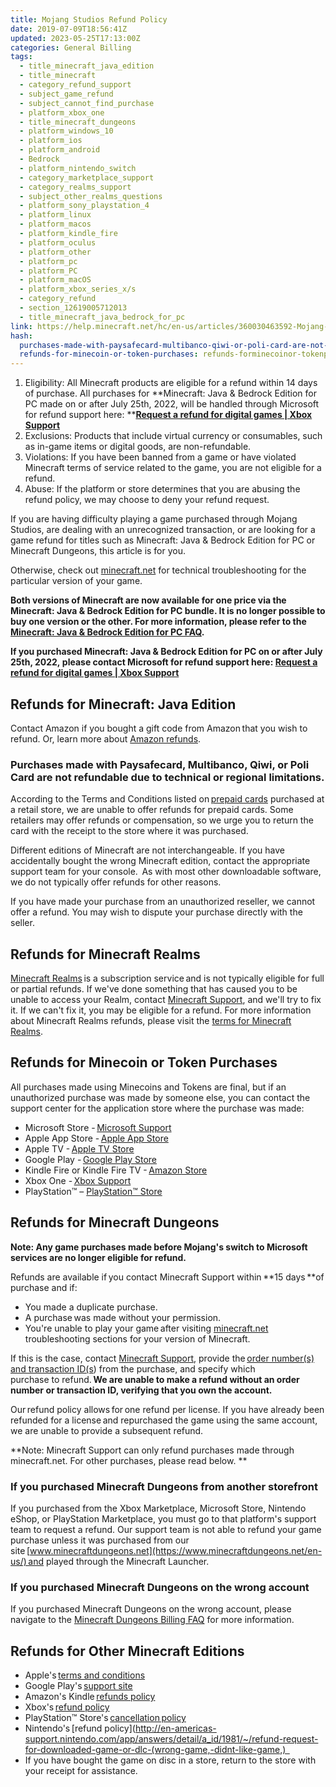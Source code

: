 ```yaml
---
title: Mojang Studios Refund Policy
date: 2019-07-09T18:56:41Z
updated: 2023-05-25T17:13:00Z
categories: General Billing
tags:
  - title_minecraft_java_edition
  - title_minecraft
  - category_refund_support
  - subject_game_refund
  - subject_cannot_find_purchase
  - platform_xbox_one
  - title_minecraft_dungeons
  - platform_windows_10
  - platform_ios
  - platform_android
  - Bedrock
  - platform_nintendo_switch
  - category_marketplace_support
  - category_realms_support
  - subject_other_realms_questions
  - platform_sony_playstation_4
  - platform_linux
  - platform_macos
  - platform_kindle_fire
  - platform_oculus
  - platform_other
  - platform_pc
  - platform_PC
  - platform_macOS
  - platform_xbox_series_x/s
  - category_refund
  - section_12619005712013
  - title_minecraft_java_bedrock_for_pc
link: https://help.minecraft.net/hc/en-us/articles/360030463592-Mojang-Studios-Refund-Policy
hash:
  purchases-made-with-paysafecard-multibanco-qiwi-or-poli-card-are-not-refundable-due-to-technical-or-regional-limitations.: purchases-made-with-paysafecard-multibanco-qiwi-or-poli-card-are-not-refundable-due-to-technical-or-regional-limitations
  refunds-for-minecoin-or-token-purchases: refunds-forminecoinor-tokenpurchases
---
```


1.  Eligibility: All Minecraft products are eligible for a refund within 14 days of purchase. All purchases for **Minecraft: Java & Bedrock Edition for PC made on or after July 25th, 2022, will be handled through Microsoft for refund support here: **[**Request a refund for digital games \| Xbox Support**](https://support.xbox.com/en-US/help/subscriptions-billing/buy-games-apps/refund-orders "https://support.xbox.com/en-us/help/subscriptions-billing/buy-games-apps/refund-orders")
2.  Exclusions: Products that include virtual currency or consumables, such as in-game items or digital goods, are non-refundable.
3.  Violations: If you have been banned from a game or have violated Minecraft terms of service related to the game, you are not eligible for a refund.
4.  Abuse: If the platform or store determines that you are abusing the refund policy, we may choose to deny your refund request.

If you are having difficulty playing a game purchased through Mojang Studios, are dealing with an unrecognized transaction, or are looking for a game refund for titles such as Minecraft: Java & Bedrock Edition for PC or Minecraft Dungeons, this article is for you.

Otherwise, check out [minecraft.net](https://help.minecraft.net/hc/en-us) for technical troubleshooting for the particular version of your game. 

**Both versions of Minecraft are now available for one price via the Minecraft: Java & Bedrock Edition for PC bundle. It is no longer possible to buy one version or the other. For more information, please refer to the [Minecraft: Java & Bedrock Edition for PC FAQ](../Minecraft-Bedrock-Edition-Technical/Minecraft-Java-Bedrock-Edition-for-PC-FAQ.md).**

**If you purchased Minecraft: Java & Bedrock Edition for PC on or after July 25th, 2022, please contact Microsoft for refund support here: [Request a refund for digital games \| Xbox Support](https://support.xbox.com/en-US/help/subscriptions-billing/buy-games-apps/refund-orders)**

## Refunds for Minecraft: Java Edition 

Contact Amazon if you bought a gift code from Amazon that you wish to refund. Or, learn more about [Amazon refunds](https://www.amazon.com/gp/help/customer/display.html?nodeId=901926). 

### Purchases made with Paysafecard, Multibanco, Qiwi, or Poli Card are not refundable due to technical or regional limitations.

According to the Terms and Conditions listed on [prepaid cards](https://minecraft.net/prepaid) purchased at a retail store, we are unable to offer refunds for prepaid cards. Some retailers may offer refunds or compensation, so we urge you to return the card with the receipt to the store where it was purchased. 

Different editions of Minecraft are not interchangeable. If you have accidentally bought the wrong Minecraft edition, contact the appropriate support team for your console.  As with most other downloadable software, we do not typically offer refunds for other reasons. 

If you have made your purchase from an unauthorized reseller, we cannot offer a refund. You may wish to dispute your purchase directly with the seller.    

## Refunds for Minecraft Realms 

[Minecraft Realms](https://www.minecraft.net/en-us/realms/) is a subscription service and is not typically eligible for full or partial refunds. If we've done something that has caused you to be unable to access your Realm, contact [Minecraft Support](https://aka.ms/Minecraft-Support), and we'll try to fix it. If we can't fix it, you may be eligible for a refund. For more information about Minecraft Realms refunds, please visit the [terms for Minecraft Realms](https://minecraft.net/realms/terms/).   

## Refunds for Minecoin or Token Purchases 

All purchases made using Minecoins and Tokens are final, but if an unauthorized purchase was made by someone else, you can contact the support center for the application store where the purchase was made:

- Microsoft Store - [Microsoft Support](https://support.microsoft.com/) 
- Apple App Store - [Apple App Store](https://itunes.apple.com/app/minecraft-pocket-edition/id479516143) 
- Apple TV - [Apple TV Store](https://support.apple.com/apple-tv) 
- Google Play - [Google Play Store](https://play.google.com/store/apps/details?id=com.mojang.minecraftpe) 
- Kindle Fire or Kindle Fire TV - [Amazon Store](https://www.amazon.com/Mojang-Minecraft-Pocket-Edition/dp/B00992CF6W/) 
- Xbox One - [Xbox Support](http://support.xbox.com/contact-us) 
- PlayStation™ – [PlayStation™ Store](https://www.playstation.com/en-us/support/store/ps-store-refund-request/) 

## Refunds for Minecraft Dungeons 

**Note: Any game purchases made before Mojang's switch to Microsoft services are no longer eligible for refund.**

Refunds are available if you contact Minecraft Support within **15 days **of purchase and if: 

- You made a duplicate purchase. 
- A purchase was made without your permission. 
- You're unable to play your game after visiting [minecraft.net](https://help.minecraft.net/hc/en-us) troubleshooting sections for your version of Minecraft.  

If this is the case, contact [Minecraft Support](https://aka.ms/Minecraft-Support), provide the [order number(s) and transaction ID(s](./What-is-a-Transaction-ID.md)) from the purchase, and specify which purchase to refund. **We are unable to make a refund without an order number or transaction ID, verifying that you own the account.** 

Our refund policy allows for one refund per license. If you have already been refunded for a license and repurchased the game using the same account, we are unable to provide a subsequent refund.  

**Note: Minecraft Support can only refund purchases made through minecraft.net. For other purchases, please read below. **

### If you purchased Minecraft Dungeons from another storefront  

If you purchased from the Xbox Marketplace, Microsoft Store, Nintendo eShop, or PlayStation Marketplace, you must go to that platform's support team to request a refund. Our support team is not able to refund your game purchase unless it was purchased from our site [www.minecraftdungeons.net](https://www.minecraftdungeons.net/en-us/) and played through the Minecraft Launcher.   

### If you purchased Minecraft Dungeons on the wrong account 

If you purchased Minecraft Dungeons on the wrong account, please navigate to the [Minecraft Dungeons Billing FAQ](../Dungeons-Billing/Minecraft-Dungeons-Billing-Information-FAQ.md) for more information.

## Refunds for Other Minecraft Editions 

- Apple's [terms and conditions](http://www.apple.com/legal/internet-services/itunes/us/terms.html)  
- Google Play's [support site](https://support.google.com/googleplay/answer/134336?hl=en)  
- Amazon's Kindle [refunds policy](http://www.amazon.com/gp/help/customer/display.html/?nodeId=200144510)  
- Xbox's [refund policy](http://support.xbox.com/en-US/games/purchasing/buying-digital-game-faq#ea27865b30d9484b92800510f2192928)  
- PlayStation™ Store's [cancellation policy](https://www.playstation.com/get-help/help-library/store---transactions/payments---refunds/playstation-store-cancellation-policy/) 
- Nintendo's [refund policy](http://en-americas-support.nintendo.com/app/answers/detail/a_id/1981/~/refund-request-for-downloaded-game-or-dlc-(wrong-game,-didnt-like-game,)  
- If you have bought the game on disc in a store, return to the store with your receipt for assistance.
